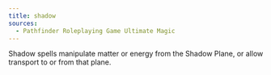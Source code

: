 ```yaml
---
title: shadow
sources:
  - Pathfinder Roleplaying Game Ultimate Magic
---
```


Shadow spells manipulate matter or energy from the Shadow Plane, or allow transport to or from that plane.
